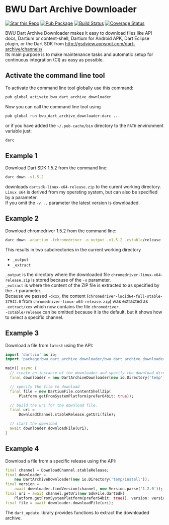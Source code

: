 BWU Dart Archive Downloader
======

[![Star this Repo](https://img.shields.io/github/stars/bwu-dart/bwu_dart_archive_downloader.svg?style=flat)](https://github.com/bwu-dart/bwu_dart_archive_downloader)
[![Pub Package](https://img.shields.io/pub/v/bwu_dart_archive_downloader.svg?style=flat)](https://pub.dartlang.org/packages/bwu_dart_archive_downloader)
[![Build Status](https://travis-ci.org/bwu-dart/bwu_dart_archive_downloader.svg?branch=master)](https://travis-ci.org/bwu-dart/bwu_dart_archive_downloader)
[![Coverage Status](https://coveralls.io/repos/bwu-dart/bwu_dart_archive_downloader/badge.svg?branch=master)](https://coveralls.io/r/bwu-dart/bwu_dart_archive_downloader)

BWU Dart Archive Downloader makes it easy to download files like API docs,
Dartium or content-shell, Dartium for Android APK, Dart Eclipse plugin, or the 
Dart SDK from http://gsdview.appspot.com/dart-archive/channels/  
Its main purpose is to make maintenance tasks and automatic setup for continuous
integration (CI) as easy as possible.

## Activate the command line tool
To activate the command line tool globally use this command:
 
```sh
pub global activate bwu_dart_archive_downloader
```
Now you can call the command line tool using 

```sh
pub global run bwu_dart_archive_downloader:darc ...
```

or if you have added the `~/.pub-cache/bin` directory to the `PATH` environment
variable just:
               
```sh
darc
```

## Example 1 
Download Dart SDK 1.5.2 from the command line:

```sh
darc down -v1.5.2
```
downloads `dartsdk-linux-x64-release.zip` to the curent working directory.
`Linux x64` is derived from my operating system, but can also be specified by 
a parameter.  
If you omit the `-v...` parameter the latest version is downloaded.


## Example 2 
Download chromedriver 1.5.2 from the command line:

```sh
darc down -adartium -fchromedriver -o_output -v1.5.2 -cstable/release  -e -dxxx -t_extract
```

This results in two subdirectories in the current working directory
- `_output`
- `_extract`    

`_output` is the directory where the downloaded file 
`chromedriver-linux-x64-release.zip` is stored because of the `-o` parameter.      
`_extract` is where the content of the ZIP file is extracted to as specified by 
the `-t` parameter.   
Because we passed `-dxxx`, the content (`chromedriver-lucid64-full-stable-37942.0`
from `chromedriver-linux-x64-release.zip`) was extracted as `_extract/xxx` which 
now contains the file `chromedriver`.    
`-cstable/release` can be omitted because it is the default, but it shows how to
select a specific channel.


## Example 3
Download a file from `latest` using the API:

```Dart
import 'dart:io' as io;
import 'package:bwu_dart_archive_downloader/bwu_dart_archive_downloader.dart';

main() async {
  // create an instance of the downloader and specify the download directory.
  final downloader = new DartArchiveDownloader(new io.Directory('temp'));

  // specify the file to download
  final file = new DartiumFile.contentShellZip(
      Platform.getFromSystemPlatform(prefer64bit: true));

  // build the uri for the download file.
  final uri =
      DownloadChannel.stableRelease.getUri(file);

  // start the download
  await downloader.downloadFile(uri);
}

```

## Example 4
Download a file from a specific release using the API:

```Dart
final channel = DownloadChannel.stableRelease;
final downloader =
    new DartArchiveDownloader(new io.Directory('temp/install'));
final version =
    await downloader.findVersion(channel, new Version.parse('1.2.0'));
final uri = await channel.getUri(new SdkFile.dartSdk(
    Platform.getFromSystemPlatform(prefer64bit: true)), version: version);
final file = await downloader.downloadFile(uri);
```      

The `dart_update` library provides functions to extract the downloaded archive.
